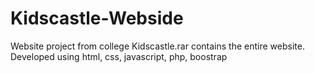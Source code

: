 # Kidscastle-Webside
Website project from college
Kidscastle.rar contains the entire website. Developed using html, css, javascript, php, boostrap
